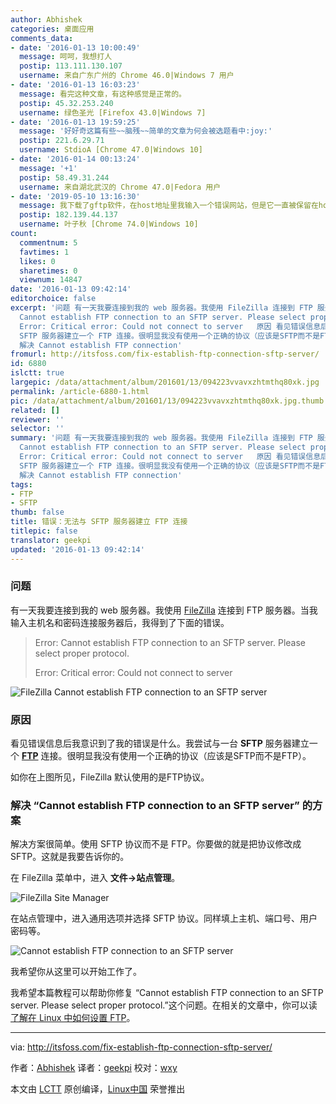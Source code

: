 ```yaml
---
author: Abhishek
categories: 桌面应用
comments_data:
- date: '2016-01-13 10:00:49'
  message: 呵呵，我想打人
  postip: 113.111.130.107
  username: 来自广东广州的 Chrome 46.0|Windows 7 用户
- date: '2016-01-13 16:03:23'
  message: 看完这种文章，有这种感觉是正常的。
  postip: 45.32.253.240
  username: 绿色圣光 [Firefox 43.0|Windows 7]
- date: '2016-01-13 19:59:25'
  message: '好好奇这篇有些~~脑残~~简单的文章为何会被选题看中:joy:'
  postip: 221.6.29.71
  username: StdioA [Chrome 47.0|Windows 10]
- date: '2016-01-14 00:13:24'
  message: '+1'
  postip: 58.49.31.244
  username: 来自湖北武汉的 Chrome 47.0|Fedora 用户
- date: '2019-05-10 13:16:30'
  message: 我下载了gftp软件，在host地址里我输入一个错误网站，但是它一直被保留在host搜索框了，有没有什么办法可以删除它？
  postip: 182.139.44.137
  username: 叶子秋 [Chrome 74.0|Windows 10]
count:
  commentnum: 5
  favtimes: 1
  likes: 0
  sharetimes: 0
  viewnum: 14847
date: '2016-01-13 09:42:14'
editorchoice: false
excerpt: '问题 有一天我要连接到我的 web 服务器。我使用 FileZilla 连接到 FTP 服务器。当我输入主机名和密码连接服务器后，我得到了下面的错误。  Error:
  Cannot establish FTP connection to an SFTP server. Please select proper protocol.
  Error: Critical error: Could not connect to server   原因 看见错误信息后我意识到了我的错误是什么。我尝试与一台
  SFTP 服务器建立一个 FTP 连接。很明显我没有使用一个正确的协议（应该是SFTP而不是FTP）。 如你在上图所见，FileZilla 默认使用的是FTP协议。
  解决 Cannot establish FTP connection'
fromurl: http://itsfoss.com/fix-establish-ftp-connection-sftp-server/
id: 6880
islctt: true
largepic: /data/attachment/album/201601/13/094223vvavxzhtmthq80xk.jpg
permalink: /article-6880-1.html
pic: /data/attachment/album/201601/13/094223vvavxzhtmthq80xk.jpg.thumb.jpg
related: []
reviewer: ''
selector: ''
summary: '问题 有一天我要连接到我的 web 服务器。我使用 FileZilla 连接到 FTP 服务器。当我输入主机名和密码连接服务器后，我得到了下面的错误。  Error:
  Cannot establish FTP connection to an SFTP server. Please select proper protocol.
  Error: Critical error: Could not connect to server   原因 看见错误信息后我意识到了我的错误是什么。我尝试与一台
  SFTP 服务器建立一个 FTP 连接。很明显我没有使用一个正确的协议（应该是SFTP而不是FTP）。 如你在上图所见，FileZilla 默认使用的是FTP协议。
  解决 Cannot establish FTP connection'
tags:
- FTP
- SFTP
thumb: false
title: 错误：无法与 SFTP 服务器建立 FTP 连接
titlepic: false
translator: geekpi
updated: '2016-01-13 09:42:14'
---
```


### 问题


有一天我要连接到我的 web 服务器。我使用 [FileZilla](https://filezilla-project.org/) 连接到 FTP 服务器。当我输入主机名和密码连接服务器后，我得到了下面的错误。



> 
> Error: Cannot establish FTP connection to an SFTP server. Please select proper protocol.
> 
> 
> Error: Critical error: Could not connect to server
> 
> 
> 


![FileZilla Cannot establish FTP connection to an SFTP server](/data/attachment/album/201601/13/094223vvavxzhtmthq80xk.jpg)


### 原因


看见错误信息后我意识到了我的错误是什么。我尝试与一台 **SFTP** 服务器建立一个 **[FTP](https://en.wikipedia.org/wiki/File_Transfer_Protocol)** 连接。很明显我没有使用一个正确的协议（应该是SFTP而不是FTP）。


如你在上图所见，FileZilla 默认使用的是FTP协议。


### 解决 “Cannot establish FTP connection to an SFTP server” 的方案


解决方案很简单。使用 SFTP 协议而不是 FTP。你要做的就是把协议修改成 SFTP。这就是我要告诉你的。


在 FileZilla 菜单中，进入 **文件->站点管理**。


![FileZilla Site Manager](/data/attachment/album/201601/13/094224wva4rt64t2dtqhov.jpg)


在站点管理中，进入通用选项并选择 SFTP 协议。同样填上主机、端口号、用户密码等。


![Cannot establish FTP connection to an SFTP server](/data/attachment/album/201601/13/094225ohkbmvhubjzppbua.png)


我希望你从这里可以开始工作了。


我希望本篇教程可以帮助你修复 “Cannot establish FTP connection to an SFTP server. Please select proper protocol.”这个问题。在相关的文章中，你可以读[了解在 Linux 中如何设置 FTP](http://itsfoss.com/set-ftp-server-linux/)。




---


via: <http://itsfoss.com/fix-establish-ftp-connection-sftp-server/>


作者：[Abhishek](http://itsfoss.com/author/abhishek/) 译者：[geekpi](https://github.com/geekpi) 校对：[wxy](https://github.com/wxy)


本文由 [LCTT](https://github.com/LCTT/TranslateProject) 原创编译，[Linux中国](https://linux.cn/) 荣誉推出